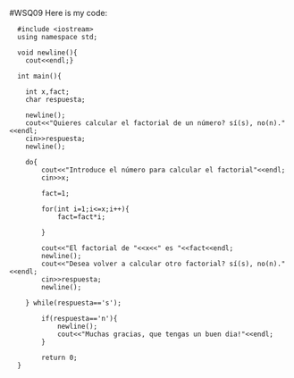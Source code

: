 #WSQ09
Here is my code:


      #include <iostream>
      using namespace std;
      
      void newline(){
      	cout<<endl;}
      
      int main(){
      	
      	int x,fact;
      	char respuesta;
      
      	newline();
      	cout<<"Quieres calcular el factorial de un número? sí(s), no(n)."<<endl;
      	cin>>respuesta;
      	newline();
      
      	do{
      		cout<<"Introduce el número para calcular el factorial"<<endl;
      		cin>>x;
      
      		fact=1;
      		
      		for(int i=1;i<=x;i++){
      			fact=fact*i;
      
      		}
      
      		cout<<"El factorial de "<<x<<" es "<<fact<<endl;
      		newline();
      		cout<<"Desea volver a calcular otro factorial? sí(s), no(n)."<<endl;
      		cin>>respuesta;
      		newline();
      		
      	} while(respuesta=='s');
      
      		if(respuesta=='n'){
      			newline();
      			cout<<"Muchas gracias, que tengas un buen dia!"<<endl;
      		}
      		
      		return 0;
      }
